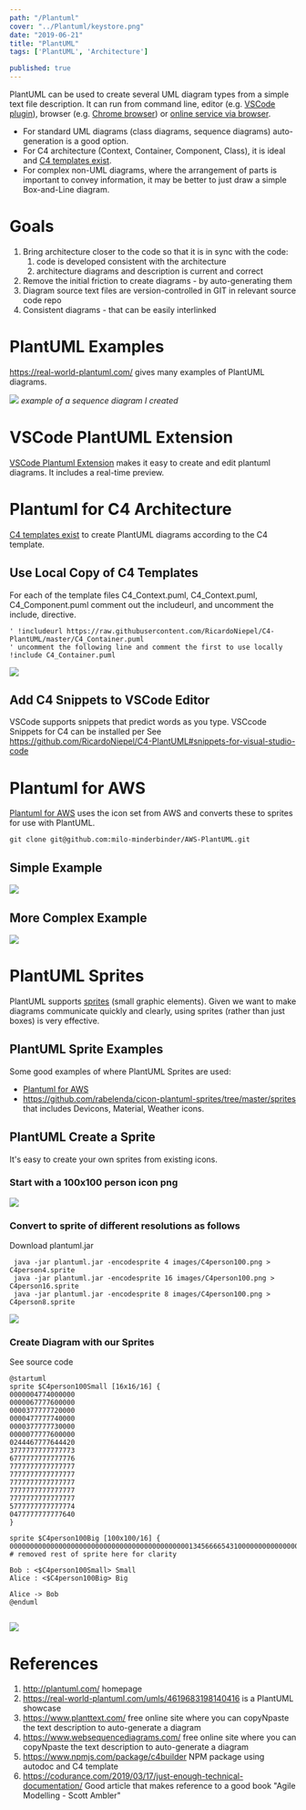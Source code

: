 ```yaml
---
path: "/Plantuml"
cover: "../Plantuml/keystore.png"
date: "2019-06-21"
title: "PlantUML"
tags: ['PlantUML', 'Architecture']

published: true
---
```


PlantUML can be used to create several UML diagram types from a simple text file description. It can run from command line, editor (e.g. [VSCode plugin](https://marketplace.visualstudio.com/items?itemName=jebbs.plantuml)), browser (e.g. [Chrome browser](https://chrome.google.com/webstore/detail/plantuml-viewer/legbfeljfbjgfifnkmpoajgpgejojooj?hl=en-US)) or [online service via browser](https://www.websequencediagrams.com/).


- For standard UML diagrams (class diagrams, sequence diagrams) auto-generation is a good option. 
- For C4 architecture (Context, Container, Component, Class), it is ideal and [C4 templates exist](https://www.mytechiebits.com/C4).
- For complex non-UML diagrams, where the arrangement of parts is important to convey information, it may be better to just draw a simple Box-and-Line diagram.





# Goals
1. Bring architecture closer to the code so that it is in sync with the code:
   1. code is developed consistent with the architecture
   2. architecture diagrams and description is current and correct
2. Remove the initial friction to create diagrams - by auto-generating them
3. Diagram source text files are version-controlled in GIT in relevant source code repo
4. Consistent diagrams - that can be easily interlinked


# PlantUML Examples
https://real-world-plantuml.com/ gives many examples of PlantUML diagrams.

![](./keystore.png) 
*example of a sequence diagram I created*

# VSCode PlantUML Extension
[VSCode Plantuml Extension](https://marketplace.visualstudio.com/items?itemName=jebbs.plantuml) makes it easy to create and edit plantuml diagrams. It includes a real-time preview. 


# Plantuml for C4 Architecture
 [C4 templates exist](https://www.mytechiebits.com/C4) to create PlantUML diagrams according to the C4 template.


## Use Local Copy of C4 Templates

For each of the template files C4_Context.puml, C4_Context.puml, C4_Component.puml
comment out the includeurl, and uncomment the include, directive. 
```
' !includeurl https://raw.githubusercontent.com/RicardoNiepel/C4-PlantUML/master/C4_Container.puml
' uncomment the following line and comment the first to use locally
!include C4_Container.puml
```

![](./BigBank.png)


## Add C4 Snippets to VSCode Editor
VSCode supports snippets that predict words as you type. 
VSCcode Snippets for C4 can be installed per 
See https://github.com/RicardoNiepel/C4-PlantUML#snippets-for-visual-studio-code 


# Plantuml for AWS
[Plantuml for AWS](https://github.com/milo-minderbinder/AWS-PlantUML) uses the icon set from AWS and converts these to sprites for use with PlantUML.

```
git clone git@github.com:milo-minderbinder/AWS-PlantUML.git

```

## Simple Example
![](./aws.png)


## More Complex Example
![](./aws-big.png)






# PlantUML Sprites
PlantUML supports [sprites](http://plantuml.com/sprite) (small graphic elements).
Given we want to make diagrams communicate quickly and clearly, using sprites (rather than just boxes) is very effective.


## PlantUML Sprite Examples
Some good examples of where PlantUML Sprites are used:
* [Plantuml for AWS](https://github.com/milo-minderbinder/AWS-PlantUML)
* https://github.com/rabelenda/cicon-plantuml-sprites/tree/master/sprites that includes Devicons, Material, Weather icons.


## PlantUML Create a Sprite
It's easy to create your own sprites from existing icons.

### Start with a 100x100 person icon png

![](./C4person100.png)


### Convert to sprite of different resolutions as follows
Download plantuml.jar

```
 java -jar plantuml.jar -encodesprite 4 images/C4person100.png > C4person4.sprite
 java -jar plantuml.jar -encodesprite 16 images/C4person100.png > C4person16.sprite
 java -jar plantuml.jar -encodesprite 8 images/C4person100.png > C4person8.sprite
```

![](./sprite.png)



### Create Diagram with our Sprites
See source code 

```
@startuml
sprite $C4person100Small [16x16/16] {
0000004774000000
0000067777600000
0000377777720000
0000477777740000
0000377777730000
0000077777600000
0244467777644420
3777777777777773
6777777777777776
7777777777777777
7777777777777777
7777777777777777
7777777777777777
7777777777777777
5777777777777774
0477777777777640
}

sprite $C4person100Big [100x100/16] {
0000000000000000000000000000000000000000000013456666543100000000000000000000000000000000000000000000
# removed rest of sprite here for clarity

Bob : <$C4person100Small> Small
Alice : <$C4person100Big> Big

Alice -> Bob 
@enduml


```

![](./bigsmall.png)



# References
1. http://plantuml.com/ homepage
2. https://real-world-plantuml.com/umls/4619683198140416 is a PlantUML showcase
3. https://www.planttext.com/ free online site where you can copyNpaste the text description to auto-generate a diagram
4. https://www.websequencediagrams.com/ free online site where you can copyNpaste the text description to auto-generate a diagram
5. https://www.npmjs.com/package/c4builder NPM package using autodoc and C4 template 
6. https://codurance.com/2019/03/17/just-enough-technical-documentation/ Good article that makes reference to a good book "Agile Modelling - Scott Ambler"



